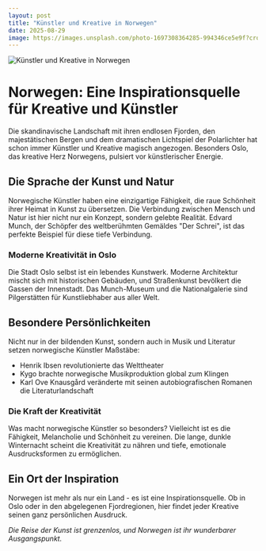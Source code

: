 ```yaml
---
layout: post
title: "Künstler und Kreative in Norwegen"
date: 2025-08-29
image: https://images.unsplash.com/photo-1697308364285-994346ce5e9f?crop=entropy&cs=tinysrgb&fit=max&fm=jpg&ixid=M3w3OTQ0MzZ8MHwxfHNlYXJjaHwxfHxLJUMzJUJDbnN0bGVyJTIwdW5kJTIwS3JlYXRpdmUlMjBOb3J3ZWdlbnxlbnwwfDB8fHwxNzU2NDM4MTEyfDA&ixlib=rb-4.1.0&q=80&w=1080
---
```


![Künstler und Kreative in Norwegen](https://images.unsplash.com/photo-1697308364285-994346ce5e9f?crop=entropy&cs=tinysrgb&fit=max&fm=jpg&ixid=M3w3OTQ0MzZ8MHwxfHNlYXJjaHwxfHxLJUMzJUJDbnN0bGVyJTIwdW5kJTIwS3JlYXRpdmUlMjBOb3J3ZWdlbnxlbnwwfDB8fHwxNzU2NDM4MTEyfDA&ixlib=rb-4.1.0&q=80&w=1080)

# Norwegen: Eine Inspirationsquelle für Kreative und Künstler

Die skandinavische Landschaft mit ihren endlosen Fjorden, den majestätischen Bergen und dem dramatischen Lichtspiel der Polarlichter hat schon immer Künstler und Kreative magisch angezogen. Besonders Oslo, das kreative Herz Norwegens, pulsiert vor künstlerischer Energie.

## Die Sprache der Kunst und Natur

Norwegische Künstler haben eine einzigartige Fähigkeit, die raue Schönheit ihrer Heimat in Kunst zu übersetzen. Die Verbindung zwischen Mensch und Natur ist hier nicht nur ein Konzept, sondern gelebte Realität. Edvard Munch, der Schöpfer des weltberühmten Gemäldes "Der Schrei", ist das perfekte Beispiel für diese tiefe Verbindung.

### Moderne Kreativität in Oslo

Die Stadt Oslo selbst ist ein lebendes Kunstwerk. Moderne Architektur mischt sich mit historischen Gebäuden, und Straßenkunst bevölkert die Gassen der Innenstadt. Das Munch-Museum und die Nationalgalerie sind Pilgerstätten für Kunstliebhaber aus aller Welt.

## Besondere Persönlichkeiten

Nicht nur in der bildenden Kunst, sondern auch in Musik und Literatur setzen norwegische Künstler Maßstäbe:

- Henrik Ibsen revolutionierte das Welttheater
- Kygo brachte norwegische Musikproduktion global zum Klingen
- Karl Ove Knausgård veränderte mit seinen autobiografischen Romanen die Literaturlandschaft

### Die Kraft der Kreativität

Was macht norwegische Künstler so besonders? Vielleicht ist es die Fähigkeit, Melancholie und Schönheit zu vereinen. Die lange, dunkle Winternacht scheint die Kreativität zu nähren und tiefe, emotionale Ausdrucksformen zu ermöglichen.

## Ein Ort der Inspiration

Norwegen ist mehr als nur ein Land - es ist eine Inspirationsquelle. Ob in Oslo oder in den abgelegenen Fjordregionen, hier findet jeder Kreative seinen ganz persönlichen Ausdruck.

*Die Reise der Kunst ist grenzenlos, und Norwegen ist ihr wunderbarer Ausgangspunkt.*